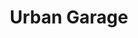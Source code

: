 ---
title: "Urban Garage"
description: "A comprehensive automotive marketplace platform built with the MERN stack. Features include real-time inventory management, secure user authentication, dynamic vehicle listings with search and filters, appointment scheduling, and an intuitive admin dashboard powered by Redux for seamless state management. Implemented RESTful APIs, MongoDB database optimization, and responsive UI design following modern web development best practices."
url: "https://github.com/SurajG20/Urban_Garage_Turtle_Wax"
featured: true
techs: ["React", "Node.js", "MongoDB", "Redux", "Express", "JWT", "REST API", "Material UI"]
---